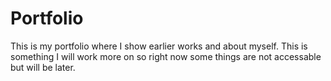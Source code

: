 # Portfolio
This is my portfolio where I show earlier works and about myself.
This is something I will work more on so right now some things are not accessable but will be later.
